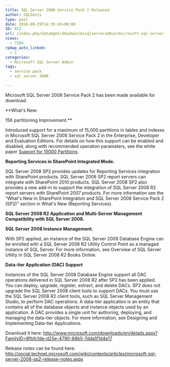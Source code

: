 ```yaml
---
title: SQL Server 2008 Service Pack 2 Released
author: SQLDenis
type: post
date: 2010-09-29T14:39:45+00:00
ID: 912
url: /index.php/datamgmt/dbadmin/mssqlserveradmin/microsoft-sql-server-2008-service-pack-2/
views:
  - 7284
rp4wp_auto_linked:
  - 1
categories:
  - Microsoft SQL Server Admin
tags:
  - service pack
  - sql server 2008

---
```

Microsoft SQL Server 2008 Service Pack 2 has been made available for download.

**What's New:
  
15K partitioning Improvement.**
  
Introduced support for a maximum of 15,000 partitions in tables and indexes in Microsoft SQL Server 2008 Service Pack 2 in the Enterprise, Developer and Evaluation Editions. For details on how this support can be enabled and disabled, along with recommended operation paramaters, see the white paper [Support for 15000 Partitions][1].

**Reporting Services in SharePoint Integrated Mode.**
  
SQL Server 2008 SP2 provides updates for Reporting Services integration with SharePoint products. SQL Server 2008 SP2 report servers can integrate with SharePoint 2010 products. SQL Server 2008 SP2 also provides a new add-in to support the integration of SQL Server 2008 R2 report servers with SharePoint 2007 products. For more information see the “What's New in SharePoint Integration and SQL Server 2008 Service Pack 2 (SP2)” section in What's New (Reporting Services).

**SQL Server 2008 R2 Application and Multi-Server Management Compatibility with SQL Server 2008.**

**SQL Server 2008 Instance Management.**
  
With SP2 applied, an instance of the SQL Server 2008 Database Engine can be enrolled with a SQL Server 2008 R2 Utility Control Point as a managed instance of SQL Server. For more information, see Overview of SQL Server Utility in SQL Server 2008 R2 Books Online.

**Data-tier Application (DAC) Support**
  
Instances of the SQL Server 2008 Database Engine support all DAC operations delivered in SQL Server 2008 R2 after SP2 has been applied. You can deploy, upgrade, register, extract, and delete DACs. SP2 does not upgrade the SQL Server 2008 client tools to support DACs. You must use the SQL Server 2008 R2 client tools, such as SQL Server Management Studio, to perform DAC operations. A data-tier application is an entity that contains all of the database objects and instance objects used by an application. A DAC provides a single unit for authoring, deploying, and managing the data-tier objects. For more information, see Designing and Implementing Data-tier Applications.

Download it here: http://www.microsoft.com/downloads/en/details.aspx?FamilyID=8fbfc1de-d25e-4790-88b5-7dda1f1d4e17

Release notes can be found here: http://social.technet.microsoft.com/wiki/contents/articles/microsoft-sql-server-2008-sp2-release-notes.aspx

 [1]: http://go.microsoft.com/fwlink/?LinkId=199773
